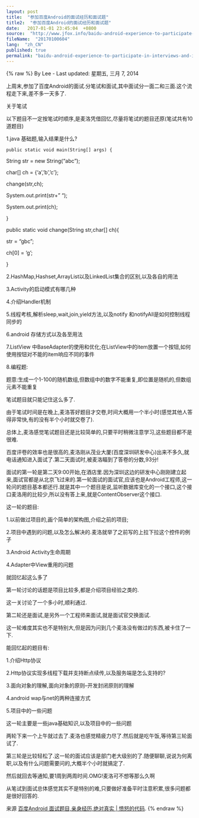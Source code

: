 ```yaml
---
layout: post
title:  "参加百度Android的面试经历和面试题"
title2:  "参加百度Android的面试经历和面试题"
date:   2017-01-01 23:45:04  +0800
source:  "http://www.jfox.info/baidu-android-experience-to-participate-in-interviews-and-interview-questions.html"
fileName:  "20170100604"
lang:  "zh_CN"
published: true
permalink: "baidu-android-experience-to-participate-in-interviews-and-interview-questions.html"
---
```

{% raw %}
By Lee - Last updated: 星期五, 三月 7, 2014

上周末,参加了百度Android的面试.分笔试和面试,其中面试分一面二和三面.这个流程走下来,差不多一天多了.

关于笔试

以下题目不一定按笔试时顺序,是麦洛凭借回忆,尽量将笔试的题目还原(笔试共有10道题目)

1.java 基础题,输入结果是什么?

    public static void main(String[] args) {  

String str = new String(“abc”);

char[] ch = {‘a’,’b’,’c’};

change(str,ch);

System.out.print(str+” “);

System.out.print(ch);

}

public static void change(String str,char[] ch){

str = “gbc”;

ch[0] = ‘g’;

}

2.HashMap,Hashset,ArrayList以及LinkedList集合的区别,以及各自的用法

3.Activity的启动模式有哪几种

4.介绍Handler机制

5.线程考核,解析sleep,wait,join,yield方法,以及notify 和notifyAll是如何控制线程同步的

6.android 存储方式以及各至用法

7.ListView 中BaseAdapter的使用和优化;在ListView中的item放置一个按钮,如何使用按钮对不能的item响应不同的事件

8.编程题:

题意:生成一个1-100的随机数组,但数组中的数字不能重复,即位置是随机的,但数组元素不能重复

笔试题目就只能记住这么多了.

由于笔试时间是在晚上,麦洛答好题目才交卷,时间大概用一个半小时(感觉其他人答得非常快,有的没有半个小时就交卷了).

总体上,麦洛感觉笔试题目还是比较简单的,只要平时稍微注意学习,这些题目都不是很难.

百度评卷的效率也是很高的,麦洛刚从茂业大厦(百度深圳研发中心)出来不多久,就电话通知进入面试了.第二天面试时,被麦洛瞄到了答卷的分数,93分!

面试的第一轮是第二天9:00开始,在酒店里.因为深圳这边的研发中心刚刚建立起来,面试官都是从北京飞过来的.第一轮面试的面试官,应该也是Android工程师,这一轮问的题目基本都还行.就是其中一个题目是说,监听数据库变化的一个接口,这个接口麦洛用的比较少,所以没有答上来,就是ContentObserver这个接口.

这一轮的题目:

1.以前做过项目的,画个简单的架构图,介绍之前的项目;

2.项目中遇到的问题,以及怎么解决的.麦洛就举了之前写的上拉下拉这个控件的例子

3.Android Activity生命周期

4.Adapter中View重用的问题

就回忆起这么多了

第一轮讨论的话题是项目比较多,都是介绍项目经验之类的.

这一关讨论了一个多小时,顺利通过.

第二轮还是面试,是另外一个工程师来面试,就是面试官交换面试.

这一轮难度其实也不是特别大,但是因为问到几个麦洛没有做过的东西,被卡住了一下.

能回忆起的题目有:

1.介绍Http协议

2.Http协议实现多线程下载并支持断点续传,以及服务端是怎么支持的?

3.面向对象的理解,面向对象的原则–开发封闭原则的理解

4.android wap与net的两种连接方式

5.项目中的一些问题

这一轮主要是一些java基础知识,以及项目中的一些问题

两轮下来一个上午就过去了.麦洛也感觉精疲力尽了.然后就是吃午饭,等待第三轮面试了.

第三轮是比较轻松了.这一轮的面试应该是部门老大级别的了.随便聊聊,说说为何离职,以及有什么问题需要问的,大概半个小时就搞定了.

然后就回去等通知,要1周到两周时间.OMG!麦洛可不想等那么久啊

从笔试到面试总体感觉其实不是特别的难,只要做好准备平时注意积累,很多问题都是很好回答的.

来源 [百度Android 面试题目,亲身经历,绝对真实 | 愤怒的代码](http://www.jfox.info/go.php?url=http://www.jfox.info/url.php?url=http%3A%2F%2Fangrycode.cn%2Farchives%2F132).
{% endraw %}
